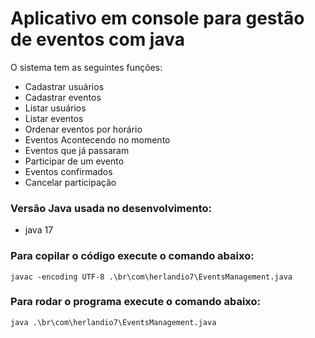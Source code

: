 # Aplicativo em console para gestão de eventos com java

O sistema tem as seguintes funções:
- Cadastrar usuários
- Cadastrar eventos
- Listar usuários
- Listar eventos
- Ordenar eventos por horário
- Eventos Acontecendo no momento
- Eventos que já passaram
- Participar de um evento
- Eventos confirmados
- Cancelar participação

### Versão Java usada no desenvolvimento:
- java 17

### Para copilar o código execute o comando abaixo:
  
`javac -encoding UTF-8 .\br\com\herlandio7\EventsManagement.java`

### Para rodar o programa execute o comando abaixo:

`java .\br\com\herlandio7\EventsManagement.java`

